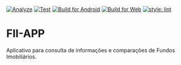 [![Analyze](https://api.codemagic.io/apps/610404a9f16addc796b05e1f/610413f035451f3ec891fc13/status_badge.svg)](https://codemagic.io/apps/610404a9f16addc796b05e1f/610413f035451f3ec891fc13/latest_build)
[![Test](https://api.codemagic.io/apps/610404a9f16addc796b05e1f/6104148135451f66668389dc/status_badge.svg)](https://codemagic.io/apps/610404a9f16addc796b05e1f/6104148135451f66668389dc/latest_build)
[![Build for Android](https://api.codemagic.io/apps/610404a9f16addc796b05e1f/610404a9f16addc796b05e1e/status_badge.svg)](https://codemagic.io/apps/610404a9f16addc796b05e1f/610404a9f16addc796b05e1e/latest_build)
[![Build for Web](https://api.codemagic.io/apps/610404a9f16addc796b05e1f/610414b035451f4b99770239/status_badge.svg)](https://codemagic.io/apps/610404a9f16addc796b05e1f/610414b035451f4b99770239/latest_build)
[![style: lint](https://img.shields.io/badge/style-lint-4BC0F5.svg)](https://pub.dev/packages/lint)

# FII-APP
Aplicativo para consulta de informações e comparações de Fundos Imobiliários.
